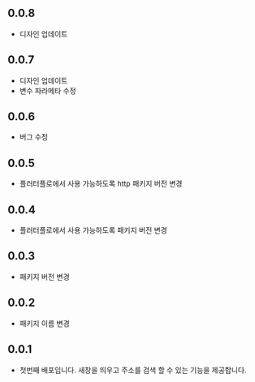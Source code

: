 ## 0.0.8

* 디자인 업데이트


## 0.0.7

* 디자인 업데이트
* 변수 파라메타 수정


## 0.0.6

* 버그 수정

## 0.0.5

* 플러터플로에서 사용 가능하도록 http 패키지 버전 변경

## 0.0.4

* 플러터플로에서 사용 가능하도록 패키지 버전 변경

## 0.0.3

* 패키지 버전 변경

## 0.0.2

* 패키지 이름 변경


## 0.0.1

* 첫번째 배포입니다. 새창을 띄우고 주소를 검색 할 수 있는 기능을 제공합니다.
